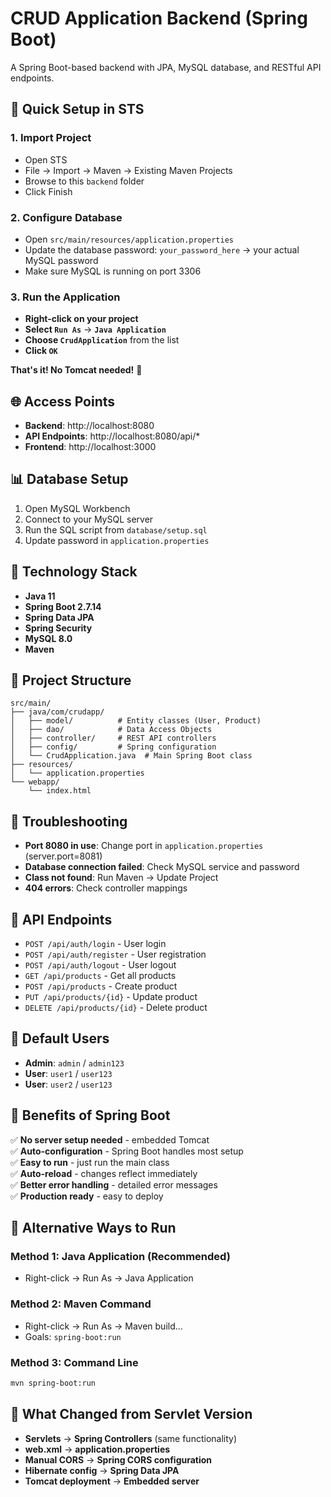 # CRUD Application Backend (Spring Boot)

A Spring Boot-based backend with JPA, MySQL database, and RESTful API endpoints.

## 🚀 Quick Setup in STS

### 1. Import Project
- Open STS
- File → Import → Maven → Existing Maven Projects
- Browse to this `backend` folder
- Click Finish

### 2. Configure Database
- Open `src/main/resources/application.properties`
- Update the database password: `your_password_here` → your actual MySQL password
- Make sure MySQL is running on port 3306

### 3. Run the Application
- **Right-click on your project**
- **Select `Run As`** → **`Java Application`**
- **Choose `CrudApplication`** from the list
- **Click `OK`**

**That's it! No Tomcat needed!** 🎉

## 🌐 Access Points
- **Backend**: http://localhost:8080
- **API Endpoints**: http://localhost:8080/api/*
- **Frontend**: http://localhost:3000

## 📊 Database Setup
1. Open MySQL Workbench
2. Connect to your MySQL server
3. Run the SQL script from `database/setup.sql`
4. Update password in `application.properties`

## 🔧 Technology Stack
- **Java 11**
- **Spring Boot 2.7.14**
- **Spring Data JPA**
- **Spring Security**
- **MySQL 8.0**
- **Maven**

## 📁 Project Structure
```
src/main/
├── java/com/crudapp/
│   ├── model/          # Entity classes (User, Product)
│   ├── dao/            # Data Access Objects
│   ├── controller/     # REST API controllers
│   ├── config/         # Spring configuration
│   └── CrudApplication.java  # Main Spring Boot class
├── resources/
│   └── application.properties
└── webapp/
    └── index.html
```

## 🚨 Troubleshooting
- **Port 8080 in use**: Change port in `application.properties` (server.port=8081)
- **Database connection failed**: Check MySQL service and password
- **Class not found**: Run Maven → Update Project
- **404 errors**: Check controller mappings

## 📝 API Endpoints
- `POST /api/auth/login` - User login
- `POST /api/auth/register` - User registration
- `POST /api/auth/logout` - User logout
- `GET /api/products` - Get all products
- `POST /api/products` - Create product
- `PUT /api/products/{id}` - Update product
- `DELETE /api/products/{id}` - Delete product

## 🔑 Default Users
- **Admin**: `admin` / `admin123`
- **User**: `user1` / `user123`
- **User**: `user2` / `user123`

## 🎯 Benefits of Spring Boot
✅ **No server setup needed** - embedded Tomcat  
✅ **Auto-configuration** - Spring Boot handles most setup  
✅ **Easy to run** - just run the main class  
✅ **Auto-reload** - changes reflect immediately  
✅ **Better error handling** - detailed error messages  
✅ **Production ready** - easy to deploy  

## 🚀 Alternative Ways to Run

### Method 1: Java Application (Recommended)
- Right-click → Run As → Java Application

### Method 2: Maven Command
- Right-click → Run As → Maven build...
- Goals: `spring-boot:run`

### Method 3: Command Line
```bash
mvn spring-boot:run
```

## 🔄 What Changed from Servlet Version
- **Servlets** → **Spring Controllers** (same functionality)
- **web.xml** → **application.properties**
- **Manual CORS** → **Spring CORS configuration**
- **Hibernate config** → **Spring Data JPA**
- **Tomcat deployment** → **Embedded server**
